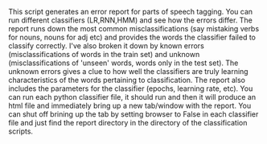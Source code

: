 This script generates an error report for parts of speech tagging. You can run different classifiers (LR,RNN,HMM) and see how the errors differ. The report runs down the most common misclassifications (say mistaking verbs for nouns, nouns for adj etc) and provides the words the classifier failed to classify correctly. I've also broken it down by known errors (misclassifications of words in the train set) and unknown (misclassifications of 'unseen' words, words only in the test set). The unknown errors gives a clue to how well the classifiers are truly learning characteristics of the words pertaining to classification. The report also includes the parameters for the classifier (epochs, learning rate, etc). 
You can run each python classifier file, it should run and then it will produce an html file and immediately bring up a new tab/window with the report. You can shut off brining up the tab by setting browser to False in each classifier file and just find the report directory in the directory of the classification scripts. 
